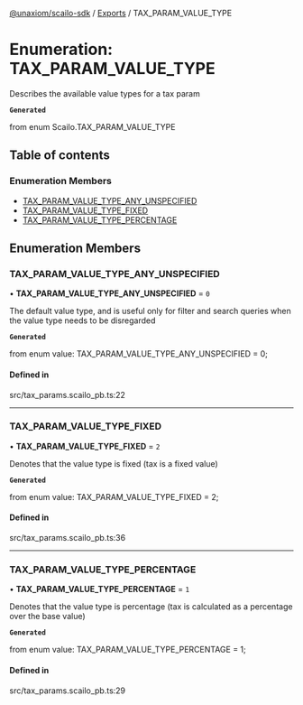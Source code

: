 [@unaxiom/scailo-sdk](../README.md) / [Exports](../modules.md) / TAX\_PARAM\_VALUE\_TYPE

# Enumeration: TAX\_PARAM\_VALUE\_TYPE

Describes the available value types for a tax param

**`Generated`**

from enum Scailo.TAX_PARAM_VALUE_TYPE

## Table of contents

### Enumeration Members

- [TAX\_PARAM\_VALUE\_TYPE\_ANY\_UNSPECIFIED](TAX_PARAM_VALUE_TYPE.md#tax_param_value_type_any_unspecified)
- [TAX\_PARAM\_VALUE\_TYPE\_FIXED](TAX_PARAM_VALUE_TYPE.md#tax_param_value_type_fixed)
- [TAX\_PARAM\_VALUE\_TYPE\_PERCENTAGE](TAX_PARAM_VALUE_TYPE.md#tax_param_value_type_percentage)

## Enumeration Members

### TAX\_PARAM\_VALUE\_TYPE\_ANY\_UNSPECIFIED

• **TAX\_PARAM\_VALUE\_TYPE\_ANY\_UNSPECIFIED** = ``0``

The default value type, and is useful only for filter and search queries when the value type needs to be disregarded

**`Generated`**

from enum value: TAX_PARAM_VALUE_TYPE_ANY_UNSPECIFIED = 0;

#### Defined in

src/tax_params.scailo_pb.ts:22

___

### TAX\_PARAM\_VALUE\_TYPE\_FIXED

• **TAX\_PARAM\_VALUE\_TYPE\_FIXED** = ``2``

Denotes that the value type is fixed (tax is a fixed value)

**`Generated`**

from enum value: TAX_PARAM_VALUE_TYPE_FIXED = 2;

#### Defined in

src/tax_params.scailo_pb.ts:36

___

### TAX\_PARAM\_VALUE\_TYPE\_PERCENTAGE

• **TAX\_PARAM\_VALUE\_TYPE\_PERCENTAGE** = ``1``

Denotes that the value type is percentage (tax is calculated as a percentage over the base value)

**`Generated`**

from enum value: TAX_PARAM_VALUE_TYPE_PERCENTAGE = 1;

#### Defined in

src/tax_params.scailo_pb.ts:29
